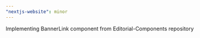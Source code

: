 ```yaml
---
"nextjs-website": minor
---
```


Implementing BannerLink component from Editorial-Components repository
